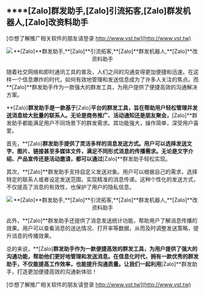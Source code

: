 ## ****[Zalo]**群发助手,**[Zalo]**引流拓客,**[Zalo]**群发机器人,**[Zalo]**改资料助手**

[😍想了解推广相关软件的朋友请登录 http://www.vst.tw](http://www.vst.tw)

 <center><img src="https://vst.tw/MP4/tuiguang/png/7.png" alt="**[Zalo]**群发助手,**[Zalo]**引流拓客,**[Zalo]**群发机器人,**[Zalo]**改资料助手"></center>

随着社交网络和即时通讯工具的普及，人们之间的沟通变得更加便捷和迅速。在这样一个信息爆炸的时代，如何有效地管理和发送信息成为了许多人关注的焦点。而**[Zalo]**群发助手作为一款强大的群发工具，为用户提供了便捷高效的沟通解决方案。

**[Zalo]**群发助手是一款基于**[Zalo]**平台的群发工具，旨在帮助用户轻松管理并发送消息给大批量的联系人。无论是商务推广、活动通知还是朋友聚会，**[Zalo]**群发助手都能满足用户不同场景下的群发需求。其功能强大，操作简单，深受用户喜爱。

首先，**[Zalo]**群发助手提供了灵活多样的消息发送方式。用户可以选择发送文字、图片、链接甚至多媒体文件，满足不同形式消息的传播需求。无论是文字介绍、产品宣传还是活动邀请，都可以通过**[Zalo]**群发助手轻松实现。

其次，**[Zalo]**群发助手支持自定义发送对象。用户可以根据自己的需求，选择特定的联系人或者设定发送范围，实现精准的消息传递。这种个性化的发送方式，不仅提高了消息的有效性，也保护了用户的隐私信息。

 <center><img src="https://vst.tw/MP4/tuiguang/png/4.png" alt="**[Zalo]**群发助手,**[Zalo]**引流拓客,**[Zalo]**群发机器人,**[Zalo]**改资料助手"></center>

此外，**[Zalo]**群发助手还提供了消息发送统计功能，帮助用户了解消息传播的效果。用户可以查看消息的送达情况、打开率等数据，从而及时调整发送策略，提升消息的传播效果。

总的来说，**[Zalo]**群发助手作为一款便捷高效的群发工具，为用户提供了强大的沟通功能，帮助他们更好地管理和发送消息。在信息化时代，拥有一款优秀的群发助手，不仅能提高工作效率，也能提升沟通质量。让我们一起利用**[Zalo]**群发助手，打造更加便捷高效的沟通新体验！

[😍想了解推广相关软件的朋友请登录 http://www.vst.tw](http://www.vst.tw)



